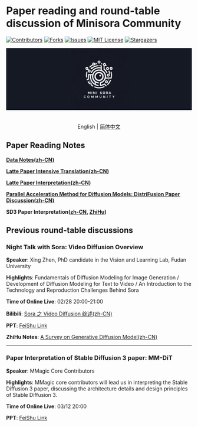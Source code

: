 
# Paper reading and round-table discussion of Minisora Community
<!-- PROJECT SHIELDS -->

[![Contributors][contributors-shield]][contributors-url]
[![Forks][forks-shield]][forks-url]
[![Issues][issues-shield]][issues-url]
[![MIT License][license-shield]][license-url]
[![Stargazers][stars-shield]][stars-url]
<br />

<!-- PROJECT LOGO -->
<div align="center">

<img src="../assets/logo.jpg" width="600"/>
  <div>&nbsp;</div>
  <div align="center"></div>
</div>

<div align="center">

English | [简体中文](./README_zh-CN.md)

</div>

## Paper Reading Notes

[**Data Notes(zh-CN)**](./dataset_note.md)

[**Latte Paper Intensive Translation(zh-CN)**](./latte%E8%AE%BA%E6%96%87%E7%B2%BE%E8%AF%BB%E7%BF%BB%E8%AF%91.pdf)

[**Latte Paper Interpretation(zh-CN)**](./Latte.md)

[**Parallel Acceleration Method for Diffusion Models: DistriFusion Paper Discussion(zh-CN)**](https://mp.weixin.qq.com/s/K6juxdW5RdBpFERmVrsUkA)

**SD3 Paper Interpretation([zh-CN](./SD3_zh-CN.md), [ZhiHu](https://zhuanlan.zhihu.com/p/686273242))**

## Previous round-table discussions

### Night Talk with Sora: Video Diffusion Overview

**Speaker**: Xing Zhen, PhD candidate in the Vision and Learning Lab, Fudan University

**Highlights**: Fundamentals of Diffusion Modeling for Image Generation / Development of Diffusion Modeling for Text to Video / An Introduction to the Technology and Reproduction Challenges Behind Sora

**Time of Online Live**: 02/28 20:00-21:00

**Bilibili**: [Sora 之 Video Diffusion 综述(zh-CN)](https://www.bilibili.com/video/BV1cJ4m1e7sQ)

**PPT**: [FeiShu Link](https://aicarrier.feishu.cn/file/Ds0BbCAo6oTazdxxo3Zciw1Nnne)

**ZhiHu Notes**: [A Survey on Generative Diffusion Model(zh-CN)](https://zhuanlan.zhihu.com/p/684795460)

------------------

### Paper Interpretation of Stable Diffusion 3 paper: MM-DiT

**Speaker**: MMagic Core Contributors

**Highlights**: MMagic core contributors will lead us in interpreting the Stable Diffusion 3 paper, discussing the architecture details and design principles of Stable Diffusion 3. 

**Time of Online Live**: 03/12 20:00

**PPT**: [FeiShu Link](https://aicarrier.feishu.cn/file/NXnTbo5eqo8xNYxeHnecjLdJnQq)

[contributors-shield]: https://img.shields.io/github/contributors/mini-sora/minisora.svg?style=flat-square
[contributors-url]: https://github.com/mini-sora/minisora/graphs/contributors
[forks-shield]: https://img.shields.io/github/forks/mini-sora/minisora.svg?style=flat-square
[forks-url]: https://github.com/mini-sora/minisora/network/members
[stars-shield]: https://img.shields.io/github/stars/mini-sora/minisora.svg?style=flat-square
[stars-url]: https://github.com/mini-sora/minisora/stargazers
[issues-shield]: https://img.shields.io/github/issues/mini-sora/minisora.svg?style=flat-square
[issues-url]: https://img.shields.io/github/issues/mini-sora/minisora.svg
[license-shield]: https://img.shields.io/github/license/mini-sora/minisora.svg?style=flat-square
[license-url]: https://github.com/mini-sora/minisora/blob/main/LICENSE
